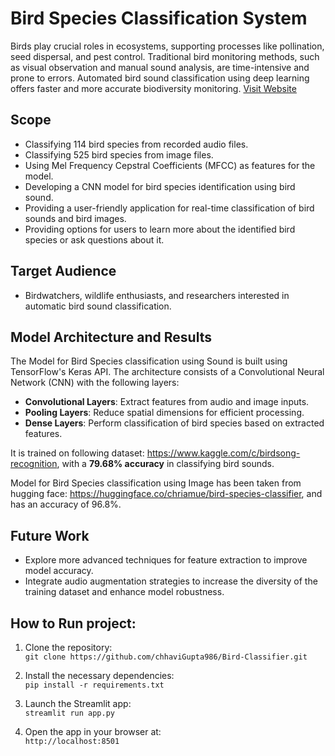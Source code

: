 # Bird Species Classification System

Birds play crucial roles in ecosystems, supporting processes like pollination, seed dispersal, and pest control. Traditional bird monitoring methods, such as visual observation and manual sound analysis, are time-intensive and prone to errors. Automated bird sound classification using deep learning offers faster and more accurate biodiversity monitoring. [Visit Website](https://ai-bird-classifier.streamlit.app/)

## Scope

- Classifying 114 bird species from recorded audio files.
- Classifying 525 bird species from image files.
- Using Mel Frequency Cepstral Coefficients (MFCC) as features for the model.
- Developing a CNN model for bird species identification using bird sound.
- Providing a user-friendly application for real-time classification of bird sounds and bird images.
- Providing options for users to learn more about the identified bird species or ask questions about it.

## Target Audience
- Birdwatchers, wildlife enthusiasts, and researchers interested in automatic bird sound classification.

## Model Architecture and Results

The Model for Bird Species classification using Sound is built using TensorFlow's Keras API. The architecture consists of a Convolutional Neural Network (CNN) with the following layers:

- **Convolutional Layers**: Extract features from audio and image inputs.
- **Pooling Layers**: Reduce spatial dimensions for efficient processing.
- **Dense Layers**: Perform classification of bird species based on extracted features.

It is trained on following dataset: https://www.kaggle.com/c/birdsong-recognition, with a **79.68% accuracy** in classifying bird sounds.

Model for Bird Species classification using Image has been taken from hugging face: https://huggingface.co/chriamue/bird-species-classifier, and has an accuracy of 96.8%.

## Future Work

- Explore more advanced techniques for feature extraction to improve model accuracy.
- Integrate audio augmentation strategies to increase the diversity of the training dataset and enhance model robustness.

## How to Run project:

1. Clone the repository:  
   `git clone https://github.com/chhaviGupta986/Bird-Classifier.git`
   
2. Install the necessary dependencies:  
   `pip install -r requirements.txt`
   
3. Launch the Streamlit app:  
   `streamlit run app.py`
   
4. Open the app in your browser at:  
   `http://localhost:8501`
